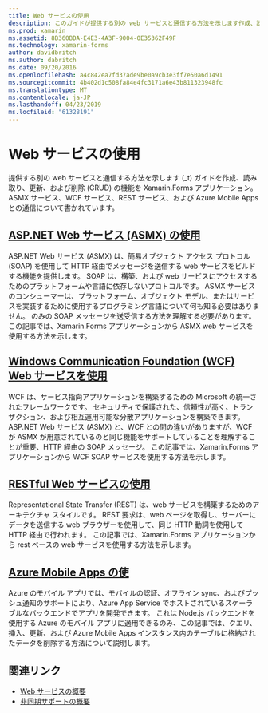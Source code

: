 ```yaml
---
title: Web サービスの使用
description: このガイドが提供する別の web サービスと通信する方法を示します作成、読み取り、更新、および Xamarin.Forms アプリケーションに (CRUD) の機能を削除します。 ASMX サービス、WCF サービス、REST サービス、および Azure Mobile Apps との通信について書かれています。
ms.prod: xamarin
ms.assetid: 8B360BDA-E4E3-4A3F-9004-0E35362F49F
ms.technology: xamarin-forms
author: davidbritch
ms.author: dabritch
ms.date: 09/20/2016
ms.openlocfilehash: a4c842ea7fd37ade9be0a9cb3e3ff7e50a6d1491
ms.sourcegitcommit: 4b402d1c508fa84e4fc3171a6e43b811323948fc
ms.translationtype: MT
ms.contentlocale: ja-JP
ms.lasthandoff: 04/23/2019
ms.locfileid: "61328191"
---
```

# <a name="consuming-web-services"></a>Web サービスの使用

提供する別の web サービスと通信する方法を示します (_t) ガイドを作成、読み取り、更新、および削除 (CRUD) の機能を Xamarin.Forms アプリケーション。 ASMX サービス、WCF サービス、REST サービス、および Azure Mobile Apps との通信について書かれています。

## <a name="consuming-an-aspnet-web-service-asmxxamarin-formsdata-cloudconsumingasmxmd"></a>[ASP.NET Web サービス (ASMX) の使用](~/xamarin-forms/data-cloud/consuming/asmx.md)

ASP.NET Web サービス (ASMX) は、簡易オブジェクト アクセス プロトコル (SOAP) を使用して HTTP 経由でメッセージを送信する web サービスをビルドする機能を提供します。 SOAP は、構築、および web サービスにアクセスするためのプラットフォームや言語に依存しないプロトコルです。 ASMX サービスのコンシューマーは、プラットフォーム、オブジェクト モデル、またはサービスを実装するために使用するプログラミング言語について何も知る必要はありません。 のみの SOAP メッセージを送受信する方法を理解する必要があります。 この記事では、Xamarin.Forms アプリケーションから ASMX web サービスを使用する方法を示します。

## <a name="consuming-a-windows-communication-foundation-wcf-web-servicexamarin-formsdata-cloudconsumingwcfmd"></a>[Windows Communication Foundation (WCF) Web サービスを使用](~/xamarin-forms/data-cloud/consuming/wcf.md)

WCF は、サービス指向アプリケーションを構築するための Microsoft の統一されたフレームワークです。 セキュリティで保護された、信頼性が高く、トランザクション、および相互運用可能な分散アプリケーションを構築できます。 ASP.NET Web サービス (ASMX) と、WCF との間の違いがありますが、WCF が ASMX が用意されているのと同じ機能をサポートしていることを理解することが重要、HTTP 経由の SOAP メッセージ。 この記事では、Xamarin.Forms アプリケーションから WCF SOAP サービスを使用する方法を示します。

## <a name="consuming-a-restful-web-servicexamarin-formsdata-cloudconsumingrestmd"></a>[RESTful Web サービスの使用](~/xamarin-forms/data-cloud/consuming/rest.md)

Representational State Transfer (REST) は、web サービスを構築するためのアーキテクチャ スタイルです。 REST 要求は、web ページを取得し、サーバーにデータを送信する web ブラウザーを使用して、同じ HTTP 動詞を使用して HTTP 経由で行われます。 この記事では、Xamarin.Forms アプリケーションから rest ベースの web サービスを使用する方法を示します。

## <a name="consuming-an-azure-mobile-appxamarin-formsdata-cloudconsumingazuremd"></a>[Azure Mobile Apps の使](~/xamarin-forms/data-cloud/consuming/azure.md)

Azure のモバイル アプリでは、モバイルの認証、オフライン sync、およびプッシュ通知のサポートにより、Azure App Service でホストされているスケーラブルなバックエンドでアプリを開発できます。 これは Node.js バックエンドを使用する Azure のモバイル アプリに適用できるのみ、この記事では、クエリ、挿入、更新、および Azure Mobile Apps インスタンス内のテーブルに格納されたデータを削除する方法について説明します。

## <a name="related-links"></a>関連リンク

- [Web サービスの概要](~/cross-platform/data-cloud/web-services/index.md)
- [非同期サポートの概要](~/cross-platform/platform/async.md)
